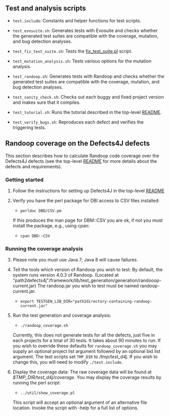Test and analysis scripts
----------------

* `test.include`: Constants and helper functions for test scripts.

* `test_evosuite.sh`: Generates tests with Evosuite and checks whether the
   generated test suites are compatible with the coverage, mutation, and bug
   detection analyses.

* `test_fix_test_suite.sh`: Tests the
  [fix_test_suite.pl](https://github.com/rjust/defects4j/blob/master/framework/util/fix_test_suite.pl) script.

* `test_mutation_analysis.sh`: Tests various options for the mutation analysis.

* `test_randoop.sh`: Generates tests with Randoop and checks whether the
   generated test suites are compatible with the coverage, mutation, and bug
   detection analyses.

* `test_sanity_check.sh`: Checks out each buggy and fixed project version and
   makes sure that it compiles.

* `test_tutorial.sh`: Runs the tutorial described in the top-level
   [README](https://github.com/rjust/defects4j#using-defects4j).

* `test_verify_bugs.sh`: Reproduces each defect and verifies the triggering
   tests.

Randoop coverage on the Defects4J defects
----------------
This section describes how to calculate Randoop code coverage over the Defects4J
defects (see the top-level
[README](https://github.com/rjust/defects4j/blob/master/README.md) for
more details about the defects and requirements).

### Getting started
1. Follow the instructions for setting up Defects4J in the top-level
[README](https://github.com/rjust/defects4j/blob/master/README.md#setting-up-defects4j)

2. Verify you have the perl package for DBI access to CSV files installed:
    - `perldoc DBD/CSV.pm`
    
    If this produces the man page for DBM::CSV you are ok, if not
    you must install the package, e.g., using cpan:
    - `cpan DBD::CSV`

### Running the coverage analysis
3. Please note you must use Java 7; Java 8 will cause failures.

4. Tell the tools which version of Randoop you wish to test:
    By default, the system runs version 4.0.3 of Randoop.
    (Located at "path2defects4j"/framework/lib/test_generation/generation/randooop-current.jar)
    The randoop.jar you wish to test must be named randoop-current.jar.
    - `export TESTGEN_LIB_DIR="path2directory-containing-randoop-current.jar"`

5. Run the test generation and coverage analysis:
    - `./randoop_coverage.sh`

    Currently, this does not generate tests for all the defects, just five in
    each projects for a total of 30 tests. It takes about 90 minutes to run.
    If you wish to override these defaults for `randoop_coverage.sh` you may
    supply an optional project list argument followed by an optional bid list
    argument.
    The test scripts set `TMP_DIR` to */tmp/test_d4j*. If you wish to change
    this, you will need to modify `./test.include`.

6. Display the coverage data:
    The raw coverage data will be found at *$TMP_DIR/test_d4j/coverage*.
    You may display the coverage results by running the perl script:
    - `../util/show_coverage.pl`

    This script will accept an optional argument of an alternative file location.
    Invoke the script with -help for a full list of options.
